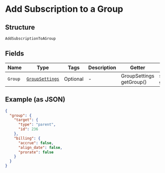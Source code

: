 
# Add Subscription to a Group

## Structure

`AddSubscriptionToAGroup`

## Fields

| Name | Type | Tags | Description | Getter | Setter |
|  --- | --- | --- | --- | --- | --- |
| `Group` | [`GroupSettings`](../../doc/models/group-settings.md) | Optional | - | GroupSettings getGroup() | setGroup(GroupSettings group) |

## Example (as JSON)

```json
{
  "group": {
    "target": {
      "type": "parent",
      "id": 236
    },
    "billing": {
      "accrue": false,
      "align_date": false,
      "prorate": false
    }
  }
}
```

